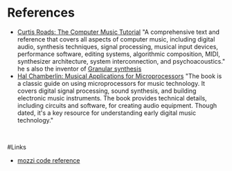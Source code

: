 # References

- [Curtis Roads: The Computer Music Tutorial](https://web.archive.org/web/20080418053712/http://mitpress.mit.edu/catalog/item/default.asp?tid=8218&ttype=2) "A comprehensive text and reference that covers all aspects of computer music, including digital audio, synthesis techniques, signal processing, musical input devices, performance software, editing systems, algorithmic composition, MIDI, synthesizer architecture, system interconnection, and psychoacoustics." he s also the inventor of [Granular synthesis](https://en.wikipedia.org/wiki/Granular_Synthesis)
- [Hal Chamberlin: Musical Applications for Microprocessors](http://sites.music.columbia.edu/cmc/courses/g6610/fall2016/week8/Musical_Applications_of_Microprocessors-Charmberlin.pdf)  "The book is a classic guide on using microprocessors for music technology. It covers digital signal processing, sound synthesis, and building electronic music instruments. The book provides technical details, including circuits and software, for creating audio equipment. Though dated, it's a key resource for understanding early digital music technology."

</br>

#Links

- [mozzi code reference](https://sensorium.github.io/Mozzi/doc/html/index.html)